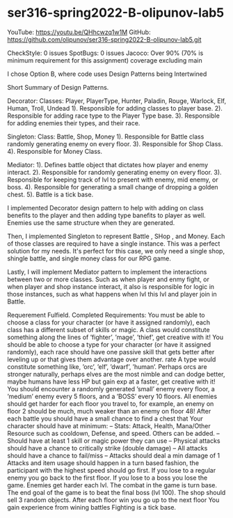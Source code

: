 # ser316-spring2022-B-olipunov-lab5
YouTube: https://youtu.be/QHhcwzq1w1M
GitHub: https://github.com/olipunov/ser316-spring2022-B-olipunov-lab5.git

CheckStyle: 0 issues
SpotBugs: 0 issues
Jacoco: Over 90% (70% is minimum requirement for this assignment) coverage excluding main

I chose Option B, where code uses Design Patterns being Intertwined 

Short Summary of Design Patterns.

Decorator:
Classes: Player, PlayerType, Hunter, Paladin, Rouge, Warlock, Elf, Human, Troll, Undead
1). Responsible for adding classes to player base.
2). Responsible for adding race type to the Player Type base.
3). Responsible for adding enemies their types, and their race.

Singleton:
Class: Battle, Shop, Money
1). Responsible for Battle class randomly generating enemy on every floor.
3). Responsible for Shop Class.
4). Responsible for Money Class.

Mediator:
1). Defines battle object that dictates how player and enemy interact.
2). Responsible for randomly generating enemy on every floor.
3). Responsible for keeping track of lvl to present with enemy, mid enemy, or boss.
4). Responsible for generating a small change of dropping a golden chest.
5). Battle is a tick base.

I  implemented Decorator design pattern to help with adding on class benefits to the player and then adding type banefits to player as well. Enemies use the same structure when they are generated.

Then, I  implemented Singleton to represent Battle , SHop , and Money. Each of those classes are required to have a single instance. This was a perfect solution for my needs. 
It's perfect for this case, we only need a single shop, shingle battle, and single money class for our RPG game.

Lastly, I will implement Mediator pattern to implement the interactions between two or more classes. Such as when player and enmy fight, or when player and shop instance interact, it also is responsible for 
logic in those instances, such as what happens when lvl this lvl and player join in Battle. 


Requerement Fulfield.
Completed Requirements:
You must be able to choose a class for your character (or have it assigned randomly),
each class has a different subset of skills or magic. A class would constitute something
along the lines of ’fighter’, ’mage’, ’thief’, get creative with it!
You should be able to choose a type for your character (or have it assigned randomly),
each race should have one passive skill that gets better after leveling up or that gives
them advantage over another. rate A type would constitute something like, ’orc’,
’elf’, ’dwarf’, ’human’. Perhaps orcs are stronger naturally, perhaps elves are the
most nimble and can dodge better, maybe humans have less HP but gain exp at a
faster, get creative with it!
You should encounter a randomly generated ’small’ enemy every floor, a ’medium’
enemy every 5 floors, and a ’BOSS’ every 10 floors.
All enemies should get harder for each floor you travel to, for example, an enemy on
floor 2 should be much, much weaker than an enemy on floor 48!
After each battle you should have a small chance to find a chest that
Your character should have at minimum:
– Stats: Attack, Health, Mana/Other Resource such as cooldown, Defense, and
speed. Others can be added.
– Should have at least 1 skill or magic power they can use
– Physical attacks should have a chance to critically strike (double damage)
– All attacks should have a chance to fail/miss
– Attacks should deal a min damage of 1
Attacks and item usage should happen in a turn based fashion, the participant
with the highest speed should go first.
If you lose to a regular enemy you go back to the first floor.
If you lose to a boss you lose the game.
Enemies get harder each lvl.
The combat in the game is turn base.
The end goal of the game is to beat the final boss (lvl 100).
The shop should sell 3 random objects.
After each floor win you go up to the next floor
You gain experience from wining battles
Fighting is a tick base.
